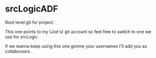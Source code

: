# srcLogicADF

Root level git for project.

This one points to my (Joe's) git account so feel free to switch to one we use for srcLogic

If we wanna keep using this one gimme your usernames I'll add you as collaboraors
